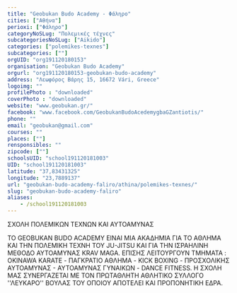 ```yaml
---
title: "Geobukan Budo Academy - Φάληρο"
cities: ["Αθήνα"]
perioxi: ["Φάληρο"]
categoryNoSLug: "Πολεμικές τέχνες"
subcategoriesNoSLug: ["Aikido"]
categories: ["polemikes-texnes"]
subcategories: [""]
orgUID: "org191120180153"
organisation: "Geobukan Budo Academy"
orgurl: "org191120180153-geobukan-budo-academy"
address: "Λεωφόρος Βάρης 15, 16672 Vári, Greece"
logoimg: ""
profilePhoto : "downloaded"
coverPhoto : "downloaded"
website: "www.geobukan.gr/"
facebook: "www.facebook.com/GeobukanBudoAcedemygbaGZantiotis/"
phone: ""
email: "geobukan@gmail.com"
courses: ""
places: [""]
rensponsibles: ""
zipcode: [""]
schoolsUID: "school191120181003"
UID: "school191120181003"
latitude: "37,83431325"
longitude: "23,7889137"
url: "geobukan-budo-academy-faliro/athina/polemikes-texnes/"
slug: "geobukan-budo-academy-faliro"
aliases:
    - /school191120181003
---
```



ΣΧΟΛΗ ΠΟΛΕΜΙΚΩΝ ΤΕΧΝΩΝ ΚΑΙ ΑΥΤΟΑΜΥΝΑΣ

ΤΟ GEOBUKAN BUDO ACADEMY ΕΙΝΑΙ ΜΙΑ ΑΚΑΔΗΜΙΑ ΓΙΑ ΤΟ ΑΘΛΗΜΑ ΚΑΙ ΤΗΝ ΠΟΛΕΜΙΚΗ ΤΕΧΝΗ ΤΟΥ JU-JITSU ΚΑΙ ΓΙΑ ΤΗΝ ΙΣΡΑΗΛΙΝΗ ΜΕΘΟΔΟ ΑΥΤΟΑΜΥΝΑΣ KRAV MAGA. ΕΠΙΣΗΣ ΛΕΙΤΟΥΡΓΟΥΝ ΤΜΗΜΑΤΑ : OKINAWA KARATE - ΠΑΓΚΡΑΤΙΟ ΑΘΛΗΜΑ - KICK BOXING - ΠΡΟΣΧΟΛΙΚΗΣ ΑΥΤΟΑΜΥΝΑΣ - ΑΥΤΟΑΜΥΝΑΣ ΓΥΝΑΙΚΩΝ - DANCE FITNESS. Η ΣΧΟΛΗ ΜΑΣ ΣΥΝΕΡΓΑΖΕΤΑΙ ΜΕ ΤΟΝ ΠΡΩΤΑΘΛΗΤΗ ΑΘΛΗΤΙΚΟ ΣΥΛΛΟΓΟ &#39;&#39;ΛΕΥΚΑΡΟ&#39;&#39; ΒΟΥΛΑΣ ΤΟΥ ΟΠΟΙΟΥ ΑΠΟΤΕΛΕΙ ΚΑΙ ΠΡΟΠΟΝΗΤΙΚΗ ΕΔΡΑ.